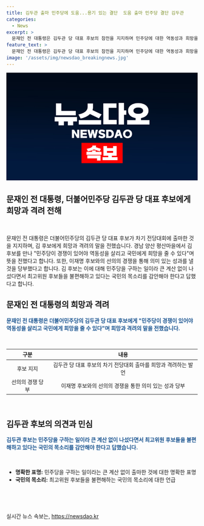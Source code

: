 ```yaml
---
title: 김두관 출마 민주당에 도움...용기 있는 결단  도움 출마 민주당 결단 김두관
categories:
  - News
excerpt: >
  문재인 전 대통령은 김두관 당 대표 후보의 참전을 지지하며 민주당에 대한 역동성과 희망을 강조했습니다. 이에 김 후보는 경쟁과 다양성이 민주당을 더 강하게 만든다고 언급했습니다. 또한, 김 후보는 최고위원들의 다양성과 불편함을 언급하며 민주당을 구하기 위해 나섰다고 설명했습니다.
feature_text: >
  문재인 전 대통령은 김두관 당 대표 후보의 참전을 지지하며 민주당에 대한 역동성과 희망을 강조했습니다. 이에 김 후보는 경쟁과 다양성이 민주당을 더 강하게 만든다고 언급했습니다. 또한, 김 후보는 최고위원들의 다양성과 불편함을 언급하며 민주당을 구하기 위해 나섰다고 설명했습니다.
image: '/assets/img/newsdao_breakingnews.jpg'
---
```


<p><img src="/assets/img/newsdao_breakingnews.jpg" alt="ontimetimes 속보" /></p>

<h2>문재인 전 대통령, 더불어민주당 김두관 당 대표 후보에게 희망과 격려 전해</h2>

<p data-ke-size="size16">&nbsp;</p>

<p>문재인 전 대통령은 더불어민주당의 김두관 당 대표 후보가 차기 전당대회에 출마한 것을 지지하며, 김 후보에게 희망과 격려의 말을 전했습니다. 경남 양산 평산마을에서 김 후보를 만나 "민주당이 경쟁이 있어야 역동성을 살리고 국민에게 희망을 줄 수 있다"며 뜻을 전했다고 합니다. 또한, 이재명 후보와의 선의의 경쟁을 통해 의미 있는 성과를 낼 것을 당부했다고 합니다. 김 후보는 이에 대해 민주당을 구하는 일이라 큰 계산 없이 나섰다면서 최고위원 후보들을 불편해하고 있다는 국민의 목소리를 감안해야 한다고 답했다고 합니다.</p>

<h2 data-ke-size="size26">문재인 전 대통령의 희망과 격려</h2>

<p><b><span style="color: #1a5490;">문재인 전 대통령은 더불어민주당의 김두관 당 대표 후보에게 "민주당이 경쟁이 있어야 역동성을 살리고 국민에게 희망을 줄 수 있다"며 희망과 격려의 말을 전했습니다.</span></b></p>

<p data-ke-size="size16">&nbsp;</p>

<table>
<thead>
    <tr>
        <th style="text-align: center;">구분</th>
        <th style="text-align: center;">내용</th>
    </tr>
</thead>
<tbody>
    <tr>
        <td style="text-align: center;">후보 지지</td>
        <td style="text-align: center;">김두관 당 대표 후보의 차기 전당대회 출마를 희망과 격려하는 발언</td>
    </tr>
    <tr>
        <td style="text-align: center;">선의의 경쟁 당부</td>
        <td style="text-align: center;">이재명 후보와의 선의의 경쟁을 통한 의미 있는 성과 당부</td>
    </tr>
</tbody>
</table>

<p data-ke-size="size16">&nbsp;</p>

<h2 data-ke-size="size26">김두관 후보의 의견과 민심</h2>

<p><b><span style="color: #1a5490;">김두관 후보는 민주당을 구하는 일이라 큰 계산 없이 나섰다면서 최고위원 후보들을 불편해하고 있다는 국민의 목소리를 감안해야 한다고 답했습니다.</span></b></p>

<p data-ke-size="size16">&nbsp;</p>

<ul>
    <li><b>명확한 표명:</b> 민주당을 구하는 일이라는 큰 계산 없이 출마한 것에 대한 명확한 표명</li>
    <li><b>국민의 목소리:</b> 최고위원 후보들을 불편해하는 국민의 목소리에 대한 언급</li>
</ul>

<p data-ke-size="size16">&nbsp;</p>

<p data-ke-size="size16">&nbsp;</p>
실시간 뉴스 속보는, <a href="https://newsdao.kr" rel="dofollow">https://newsdao.kr</a>


